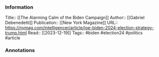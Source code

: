 
### Information
Title:: [[The Alarming Calm of the Biden Campaign]]
Author:: [[Gabriel Debenedetti]]
Publication:: [[New York Magazine]]
URL:: https://nymag.com/intelligencer/article/joe-biden-2024-election-strategy-trump.html
Read:: [[2023-12-19]]
Tags:: #biden #election24 #politics 
#article

### Annotations
